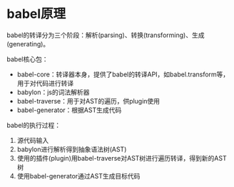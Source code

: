 # babel原理

babel的转译分为三个阶段：解析(parsing)、转换(transforming)、生成(generating)。

babel核心包：

- babel-core：转译器本身，提供了babel的转译API，如babel.transform等，用于对代码进行转译
- babylon：js的词法解析器
- babel-traverse：用于对AST的遍历，供plugin使用
- babel-generator：根据AST生成代码

babel的执行过程：

1. 源代码输入
2. babylon进行解析得到抽象语法树(AST)
3. 使用的插件(plugin)用babel-traverse对AST树进行遍历转译，得到新的AST树
4. 使用babel-generator通过AST生成目标代码

